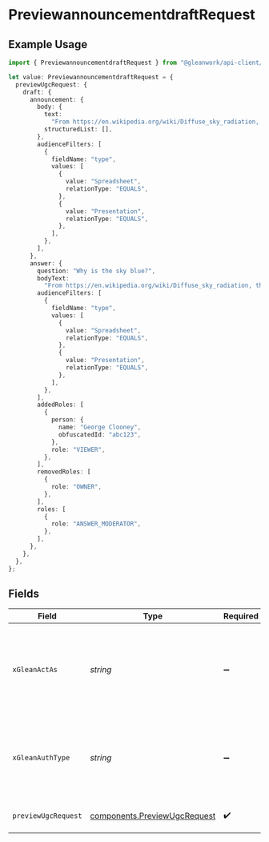 # PreviewannouncementdraftRequest

## Example Usage

```typescript
import { PreviewannouncementdraftRequest } from "@gleanwork/api-client/models/operations";

let value: PreviewannouncementdraftRequest = {
  previewUgcRequest: {
    draft: {
      announcement: {
        body: {
          text:
            "From https://en.wikipedia.org/wiki/Diffuse_sky_radiation, the sky is blue because blue light is more strongly scattered than longer-wavelength light.",
          structuredList: [],
        },
        audienceFilters: [
          {
            fieldName: "type",
            values: [
              {
                value: "Spreadsheet",
                relationType: "EQUALS",
              },
              {
                value: "Presentation",
                relationType: "EQUALS",
              },
            ],
          },
        ],
      },
      answer: {
        question: "Why is the sky blue?",
        bodyText:
          "From https://en.wikipedia.org/wiki/Diffuse_sky_radiation, the sky is blue because blue light is more strongly scattered than longer-wavelength light.",
        audienceFilters: [
          {
            fieldName: "type",
            values: [
              {
                value: "Spreadsheet",
                relationType: "EQUALS",
              },
              {
                value: "Presentation",
                relationType: "EQUALS",
              },
            ],
          },
        ],
        addedRoles: [
          {
            person: {
              name: "George Clooney",
              obfuscatedId: "abc123",
            },
            role: "VIEWER",
          },
        ],
        removedRoles: [
          {
            role: "OWNER",
          },
        ],
        roles: [
          {
            role: "ANSWER_MODERATOR",
          },
        ],
      },
    },
  },
};
```

## Fields

| Field                                                                                                                    | Type                                                                                                                     | Required                                                                                                                 | Description                                                                                                              |
| ------------------------------------------------------------------------------------------------------------------------ | ------------------------------------------------------------------------------------------------------------------------ | ------------------------------------------------------------------------------------------------------------------------ | ------------------------------------------------------------------------------------------------------------------------ |
| `xGleanActAs`                                                                                                            | *string*                                                                                                                 | :heavy_minus_sign:                                                                                                       | Email address of a user on whose behalf the request is intended to be made (should be non-empty only for global tokens). |
| `xGleanAuthType`                                                                                                         | *string*                                                                                                                 | :heavy_minus_sign:                                                                                                       | Auth type being used to access the endpoint (should be non-empty only for global tokens).                                |
| `previewUgcRequest`                                                                                                      | [components.PreviewUgcRequest](../../models/components/previewugcrequest.md)                                             | :heavy_check_mark:                                                                                                       | preview announcement request                                                                                             |